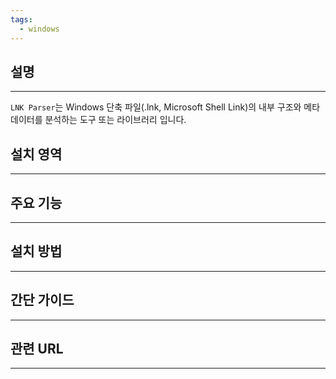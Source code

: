 ```yaml
---
tags:
  - windows
---
```

## 설명
---
`LNK Parser`는 Windows 단축 파일(.lnk, Microsoft Shell Link)의 내부 구조와 메타데이터를 분석하는 도구 또는 라이브러리 입니다.

## 설치 영역
---


## 주요 기능
---


## 설치 방법
---


## 간단 가이드
---


## 관련 URL
---

